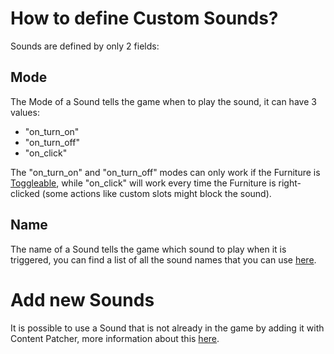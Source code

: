 # How to define Custom Sounds?

Sounds are defined by only 2 fields:

## Mode

The Mode of a Sound tells the game when to play the sound, it can have 3 values:
- "on_turn_on"
- "on_turn_off"
- "on_click"

The "on_turn_on" and "on_turn_off" modes can only work if the Furniture is [Toggleable](https://github.com/Leroymilo/FurnitureFramework/blob/main/doc/Furniture.md#toggle), while "on_click" will work every time the Furniture is right-clicked (some actions like custom slots might block the sound).

## Name

The name of a Sound tells the game which sound to play when it is triggered, you can find a list of all the sound names that you can use [here](https://www.stardewvalleywiki.com/Modding:Audio#Sound).

# Add new Sounds

It is possible to use a Sound that is not already in the game by adding it with Content Patcher, more information about this [here](https://www.stardewvalleywiki.com/Modding:Migrate_to_Stardew_Valley_1.6#Custom_audio).